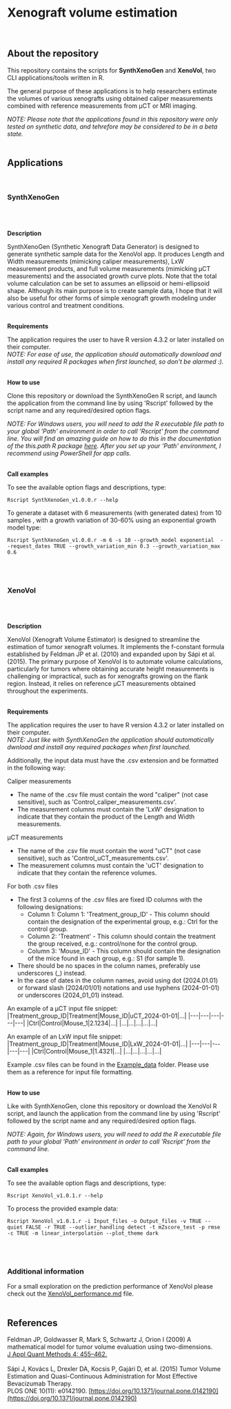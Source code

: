 # Xenograft volume estimation
<br>

## About the repository

This repository contains the scripts for **SynthXenoGen** and **XenoVol**, two CLI applications/tools written in R.

The general purpose of these applications is to help researchers estimate the volumes of various xenografts using obtained caliper measurements
combined with reference measurements from µCT or MRI imaging.
<br>

*NOTE: Please note that the applications found in this repository were only tested on synthetic data, and tehrefore may be considered to be in a beta state.*
<br>
<br>

## Applications
<br>

### SynthXenoGen
<br>
<br>

**Description**

SynthXenoGen (Synthetic Xenograft Data Generator) is designed to generate synthetic sample data for the XenoVol app.
It produces Length and Width measurements (mimicking caliper measurements), LxW measurement products, and full volume measurements (mimicking µCT measurements)
and the associated growth curve plots. Note that the total volume calculation can be set to assumes an ellipsoid or hemi-ellipsoid shape.
Although its main purpose is to create sample data, I hope  that it will also be useful for other forms of simple xenograft growth modeling under various control and treatment conditions.
<br>
<br>

**Requirements**

The application requires the user to have R version 4.3.2 or later installed on their computer.<br>
*NOTE: For ease of use, the application should automatically download and install any required R packages when first launched, so don't be alarmed :).*
<br>
<br>

**How to use**

Clone this repository or download the SynthXenoGen R script, and launch the application from the command line by using 'Rscript' followed by the script name and any required/desired option flags.

*NOTE: For Windows users, you will need to add the R executable file path to your global 'Path' environment in order to call 'Rscript' from the command line.
You will find an amazing guide on how to do this in the documentation of the this.path R package [here](https://www.rdocumentation.org/packages/this.path/versions/0.4.4/topics/Running.R.from.the.command-line).
After you set up your 'Path' environment, I recommend using PowerShell for app calls.*
<br>
<br>

**Call examples**


To see the available option flags and descriptions, type:
```
Rscript SynthXenoGen_v1.0.0.r --help
```

To generate a dataset with 6 measurements (with generated dates) from 10 samples , with a growth variation of 30-60% using an exponential growth model type:
```
Rscript SynthXenoGen_v1.0.0.r -m 6 -s 10 --growth_model exponential  --request_dates TRUE --growth_variation_min 0.3 --growth_variation_max 0.6
```
<br>
<br>


### XenoVol
<br>
<br>

**Description**

XenoVol (Xenograft Volume Estimator) is designed to streamline the estimation of tumor xenograft volumes.
It implements the f-constant formula established by Feldman JP et al. (2010) and expanded upon by Sápi et al. (2015).
The primary purpose of XenoVol is to automate volume calculations, particularly for tumors where obtaining accurate height measurements is challenging or impractical,
such as for xenografts growing on the flank region. Instead, it relies on reference µCT measurements obtained throughout the experiments.
<br>
<br>

**Requirements**

The application requires the user to have R version 4.3.2 or later installed on their computer.<br>
*NOTE: Just like with SynthXenoGen the application should automatically dwnload and install any required packages when first launched.*

Additionally, the input data must have the .csv extension and be formatted in the following way:

Caliper measurements
- The name of the .csv file must contain the word "caliper" (not case sensitive), such as 'Control_caliper_measurements.csv'.
- The measurement columns must contain the 'LxW' designation to indicate that they contain the product of the Length and Width measurements.

µCT measurements
- The name of the .csv file must contain the word "uCT" (not case sensitive), such as 'Control_uCT_measurements.csv'.
- The measurement columns must contain the 'uCT' designation to indicate that they contain the reference volumes.

For both .csv files
- The first 3 columns of the .csv files are fixed ID columns with the following designations:
  - Column 1: Column 1: 'Treatment_group_ID' - This column should contain the designation of the experimental group, e.g.: Ctrl for the control group.
  - Column 2: 'Treatment' - This column should contain the treatment the group received, e.g.: control/none for the control group.
  - Column 3: 'Mouse_ID' - This column should contain the designation of the mice found in each group, e.g.: S1 (for sample 1).
- There should be no spaces in the column names, preferably use underscores (_) instead.
- In the case of dates in the column names, avoid using dot (2024.01.01) or forward slash (2024/01/01) notations and use hyphens (2024-01-01) or underscores (2024_01_01) instead.

An example of a µCT input file snippet:
|Treatment_group_ID|Treatment|Mouse_ID|uCT_2024-01-01|...|
|---|---|---|---|---|
|Ctrl|Control|Mouse_1|2.1234|...|
|...|...|...|...|...|

An example of an LxW input file snippet:
|Treatment_group_ID|Treatment|Mouse_ID|LxW_2024-01-01|...|
|---|---|---|---|---|
|Ctrl|Control|Mouse_1|1.4321|...|
|...|...|...|...|...|

Example .csv files can be found in the [Example_data](Example_data/) folder. Please use them as a reference for input file formatting.
<br>
<br>

**How to use**

Like with SynthXenoGen, clone this repository or download the XenoVol R script, and launch the application from the command line by using 'Rscript' followed by the script name and any required/desired option flags.

*NOTE: Again, for Windows users, you will need to add the R executable file path to your global 'Path' environment in order to call 'Rscript' from the command line.*
<br>
<br>

**Call examples**


To see the available option flags and descriptions, type:
```
Rscript XenoVol_v1.0.1.r --help
```

To process the provided example data:
```
Rscript XenoVol_v1.0.1.r -i Input_files -o Output_files -v TRUE --quiet FALSE -r TRUE --outlier_handling detect -t mZscore_test -p rmse -c TRUE -m linear_interpolation --plot_theme dark
```
<br>
<br>

### Additional information

For a small exploration on the prediction performance of XenoVol please check out the [XenoVol_performance.md](/XenoVol_performance.md) file.
<br>
<br>

## References

Feldman JP, Goldwasser R, Mark S, Schwartz J, Orion I (2009) A mathematical model for tumor volume evaluation using two-dimensions. <br>
[J Appl Quant Methods 4: 455–462.](https://www.jaqm.ro/issues/volume-4,issue-4/6_feldman_goldwasser_mark_schwartz_orion.php) <br>
<br>
Sápi J, Kovács L, Drexler DA, Kocsis P, Gajári D, et al. (2015) Tumor Volume Estimation and Quasi-Continuous Administration for Most Effective Bevacizumab Therapy. <br>
PLOS ONE 10(11): e0142190. [https://doi.org/10.1371/journal.pone.0142190](https://doi.org/10.1371/journal.pone.0142190)


